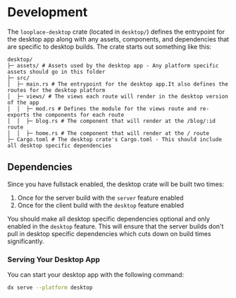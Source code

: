 # Development

The `looplace-desktop` crate (located in `desktop/`) defines the entrypoint for the desktop app along with any assets, components, and dependencies that are specific to desktop builds. The crate starts out something like this:

```
desktop/
├─ assets/ # Assets used by the desktop app - Any platform specific assets should go in this folder
├─ src/
│  ├─ main.rs # The entrypoint for the desktop app.It also defines the routes for the desktop platform
│  ├─ views/ # The views each route will render in the desktop version of the app
│  │  ├─ mod.rs # Defines the module for the views route and re-exports the components for each route
│  │  ├─ blog.rs # The component that will render at the /blog/:id route
│  │  ├─ home.rs # The component that will render at the / route
├─ Cargo.toml # The desktop crate's Cargo.toml - This should include all desktop specific dependencies
```

## Dependencies
Since you have fullstack enabled, the desktop crate will be built two times:
1. Once for the server build with the `server` feature enabled
2. Once for the client build with the `desktop` feature enabled

You should make all desktop specific dependencies optional and only enabled in the `desktop` feature. This will ensure that the server builds don't pull in desktop specific dependencies which cuts down on build times significantly.

### Serving Your Desktop App

You can start your desktop app with the following command:

```bash
dx serve --platform desktop
```
